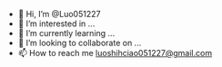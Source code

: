 - 👋 Hi, I’m @Luo051227
- 👀 I’m interested in ...
- 🌱 I’m currently learning ...
- 💞️ I’m looking to collaborate on ...
- 📫 How to reach me luoshihciao051227@gmail.com

<!---
Luo051227/Luo051227 is a ✨ special ✨ repository because its `README.md` (this file) appears on your GitHub profile.
You can click the Preview link to take a look at your changes.
--->
